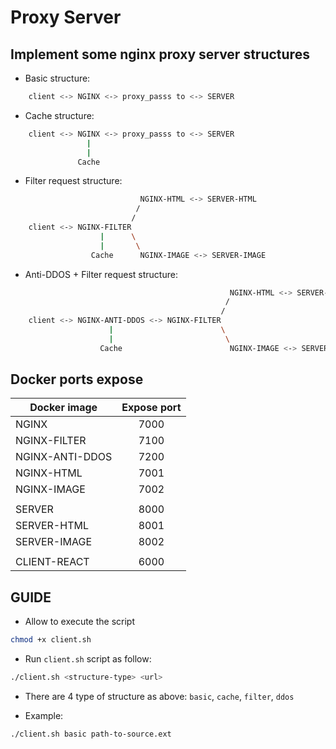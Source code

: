 # Proxy Server

## Implement some nginx proxy server structures

- Basic structure:

```bash
    client <-> NGINX <-> proxy_passs to <-> SERVER
```

- Cache structure:

```bash
    client <-> NGINX <-> proxy_passs to <-> SERVER
                 |
                 |
               Cache
```

- Filter request structure:

```bash
                             NGINX-HTML <-> SERVER-HTML
                            /
                           /
    client <-> NGINX-FILTER
                    |      \
                    |       \
                  Cache      NGINX-IMAGE <-> SERVER-IMAGE
```

- Anti-DDOS + Filter request structure:

```bash
                                                 NGINX-HTML <-> SERVER-HTML
                                                /
                                               /
    client <-> NGINX-ANTI-DDOS <-> NGINX-FILTER
                      |                        \
                      |                         \
                    Cache                        NGINX-IMAGE <-> SERVER-IMAGE
```

## Docker ports expose

| Docker image    | Expose port |
| --------------- | :---------: |
| NGINX           |    7000     |
| NGINX-FILTER    |    7100     |
| NGINX-ANTI-DDOS |    7200     |
| NGINX-HTML      |    7001     |
| NGINX-IMAGE     |    7002     |
|                 |             |
| SERVER          |    8000     |
| SERVER-HTML     |    8001     |
| SERVER-IMAGE    |    8002     |
|                 |             |
| CLIENT-REACT    |    6000     |

## GUIDE

- Allow to execute the script

```bash
chmod +x client.sh
```

- Run `client.sh` script as follow:

```bash
./client.sh <structure-type> <url>
```

- There are 4 type of structure as above: `basic`, `cache`, `filter`, `ddos`

- Example:

```bash
./client.sh basic path-to-source.ext
```
